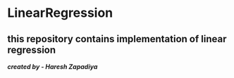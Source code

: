 # LinearRegression
## this repository contains implementation of linear regression
***created by - Haresh Zapadiya***
 
